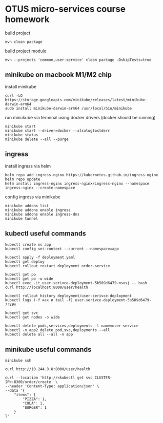 # OTUS micro-services course homework

build project
````
mvn clean package
````

build project module
````
mvn --projects 'common,user-service' clean package -DskipTests=true
````

## minikube on macbook M1/M2 chip

install minikube
````
curl -LO https://storage.googleapis.com/minikube/releases/latest/minikube-darwin-arm64
sudo install minikube-darwin-arm64 /usr/local/bin/minikube
````

run minukube via terminal using docker drivers (docker should be running)
````
minikube start
minikube start --driver=docker --alsologtostderr
minikube status
minikube delete --all --purge
````

## ingress

install ingress via helm
````
helm repo add ingress-nginx https://kubernetes.github.io/ingress-nginx
helm repo update
helm install ingress-nginx ingress-nginx/ingress-nginx --namespace ingress-nginx --create-namespace
````

config ingress via minikube
````
minikube addons list
minikube addons enable ingress
minikube addons enable ingress-dns
minikube tunnel
````

## kubectl useful commands

````
kubectl create ns app
kubectl config set-context --current --namespace=app

kubectl apply -f deployment.yaml
kubectl get deploy
kubectl rollout restart deployment order-service

kubectl get po
kubectl get po -o wide
kubectl exec -it user-serivce-deployment-5b589d6479-nsvsj -- bash
curl http://localhost:8000/user/health

kubectl rollout history deployment/user-serivce-deployment
kubectl logs (-f как и tail -f) user-serivce-deployment-5b589d6479-7r29v

kubectl get svc
kubectl get nodes -o wide

kubectl delete pods,services,deployments -l name=user-service
kubectl -n app2 delete pod,svc,deployments --all
kubectl delete all --all -n app
````

## minikube useful commands

````
minikube ssh

curl http://10.244.0.8:8000/user/health

curl --location 'http://<kubectl get svc CLUSTER-IP>:8300/order/create' \
--header 'Content-Type: application/json' \
--data '{
    "items": {
        "PIZZA": 1,
        "COLA": 1,
        "BURGER": 1
    }
}'

````